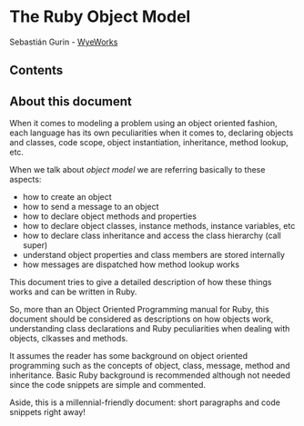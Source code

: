 
# The Ruby Object Model

Sebastián Gurin - [WyeWorks](wyeworks.com)   

## Contents

<!-- toc -->

<!-- tocstop -->

## About this document

When it comes to modeling a problem using an object oriented fashion, each language has its own peculiarities when it comes to, declaring objects and classes, code scope, object instantiation, inheritance, method lookup, etc. 

When we talk about *object model* we are referring basically to these aspects:

 * how to create an object
 * how to send a message to an object
 * how to declare object methods and properties 
 * how to declare object classes, instance methods, instance variables, etc
 * how to declare class inheritance and access the class hierarchy (call super)
 * understand object properties and class members are stored internally
 * how messages are dispatched how method lookup works

This document tries to give a detailed description of how these things works and can be written in Ruby.

 <!-- Particular emphasis is made on Ruby peculiarities compared to other programming languages such as scope, class expressions, .  -->

So, more than an Object Oriented Programming manual for Ruby, this document should be considered as descriptions on how objects work, understanding class declarations and Ruby peculiarities when dealing with objects, clkasses and methods.

It assumes the reader has some background on object oriented programming such as the concepts of object, class, message, method and inheritance. Basic Ruby background is recommended although not needed since the code snippets are simple and commented.

Aside, this is a millennial-friendly document: short paragraphs and code snippets right away!
